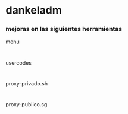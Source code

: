 # dankeladm

### mejoras en las siguientes herramientas
menu
# 
usercodes
#
proxy-privado.sh
#
proxy-publico.sg
#
